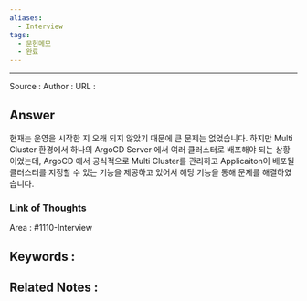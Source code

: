 ```yaml
---
aliases:
  - Interview
tags:
  - 문헌메모
  - 완료
---
```



---


Source :
Author : 
URL :

## Answer
현재는 운영을 시작한 지 오래 되지 않았기 때문에 큰 문제는 없었습니다. 하지만 Multi Cluster 환경에서 하나의 ArgoCD Server 에서 여러 클러스터로 배포해야 되는 상황이었는데, ArgoCD 에서 공식적으로 Multi Cluster를 관리하고 Applicaiton이 배포될 클러스터를 지정할 수 있는 기능을 제공하고 있어서 해당 기능을 통해 문제를 해결하였습니다.

### Link of Thoughts
Area : #1110-Interview 

Keywords :
- 

Related Notes : 
- 